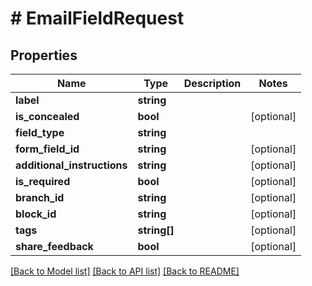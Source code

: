 # # EmailFieldRequest

## Properties

Name | Type | Description | Notes
------------ | ------------- | ------------- | -------------
**label** | **string** |  |
**is_concealed** | **bool** |  | [optional]
**field_type** | **string** |  |
**form_field_id** | **string** |  | [optional]
**additional_instructions** | **string** |  | [optional]
**is_required** | **bool** |  | [optional]
**branch_id** | **string** |  | [optional]
**block_id** | **string** |  | [optional]
**tags** | **string[]** |  | [optional]
**share_feedback** | **bool** |  | [optional]

[[Back to Model list]](../../README.md#models) [[Back to API list]](../../README.md#endpoints) [[Back to README]](../../README.md)

